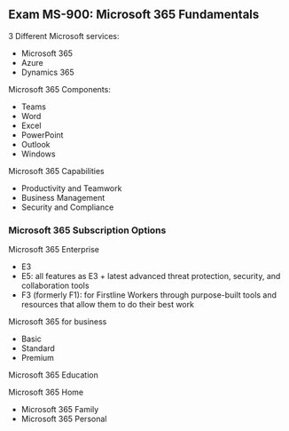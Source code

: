 ## Exam MS-900: Microsoft 365 Fundamentals

3 Different Microsoft services:

- Microsoft 365
- Azure
- Dynamics 365

Microsoft 365 Components:

- Teams
- Word
- Excel
- PowerPoint
- Outlook
- Windows

Microsoft 365 Capabilities

- Productivity and Teamwork
- Business Management
- Security and Compliance

### Microsoft 365 Subscription Options

Microsoft 365 Enterprise

- E3
- E5: all features as E3 + latest advanced threat protection, security, and collaboration tools
- F3 (formerly F1): for Firstline Workers through purpose-built tools and resources that allow them to do their best work

Microsoft 365 for business

- Basic
- Standard
- Premium

Microsoft 365 Education

Microsoft 365 Home

- Microsoft 365 Family
- Microsoft 365 Personal

